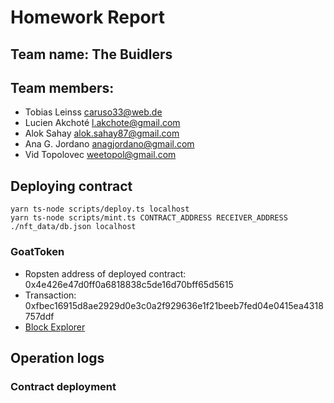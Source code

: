 # Homework Report

## Team name: The Buidlers

## Team members:

- Tobias Leinss <caruso33@web.de>
- Lucien Akchoté <l.akchote@gmail.com>
- Alok Sahay <alok.sahay87@gmail.com>
- Ana G. Jordano <anagjordano@gmail.com>
- Vid Topolovec <weetopol@gmail.com>

## Deploying contract

```shell
yarn ts-node scripts/deploy.ts localhost
yarn ts-node scripts/mint.ts CONTRACT_ADDRESS RECEIVER_ADDRESS ./nft_data/db.json localhost
```

### GoatToken

- Ropsten address of deployed contract: 0x4e426e47d0ff0a6818838c5de16d70bff65d5615
- Transaction: 0xfbec16915d8ae2929d0e3c0a2f929636e1f21beeb7fed04e0415ea4318757ddf
- [Block Explorer](https://ropsten.etherscan.io/address/0x4e426e47d0ff0a6818838c5de16d70bff65d5615)

## Operation logs

### Contract deployment
